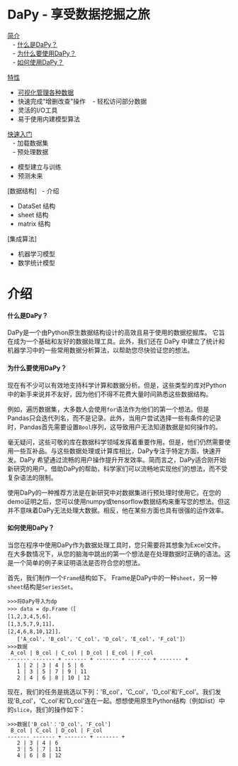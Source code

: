 # DaPy - 享受数据挖掘之旅
[简介](https://github.com/JacksonWuxs/DaPy/blob/master/Guide%20Book/README.md#introduction)   
   - [什么是DaPy？](https://github.com/JacksonWuxs/DaPy/tree/master/Guide%20Book#what-is-dapy)  
   - [为什么要使用DaPy？](https://github.com/JacksonWuxs/DaPy/tree/master/Guide%20Book#why-use-dapy)   
   - [如何使用DaPy？](https://github.com/JacksonWuxs/DaPy/tree/master/Guide%20Book#how-to-use-dapy)  

[特性](https://github.com/JacksonWuxs/DaPy/blob/master/Guide%20Book/Features%20Introduction.md)
   - [可视化管理各种数据](https://github.com/JacksonWuxs/DaPy/blob/master/Guide%20Book/Features%20Introduction.md#visibly-manage-diverse-data)
   - 快速完成“增删改查"操作
   - 轻松访问部分数据
   - 灵活的I/O工具
   - 易于使用内建模型算法   

[快速入门](https://github.com/JacksonWuxs/DaPy/blob/master/doc/GuideBook.md#quick-start)  
   - 加载数据集  
   - 预处理数据  
   - 模型建立与训练  
   - 预测未来  

[数据结构]
  - 介绍
   - DataSet 结构
   - sheet 结构
   - matrix 结构

[集成算法]
   - 机器学习模型
   - 数学统计模型

# 介绍
#### 什么是DaPy？
DaPy是一个由Python原生数据结构设计的高效且易于使用的数据挖掘库。
它旨在成为一个基础和友好的数据处理工具。此外，我们还在 DaPy 中建立了统计和机器学习中的一些常用数据分析算法，以帮助您尽快验证您的想法。

#### 为什么要使用DaPy？
现在有不少可以有效地支持科学计算和数据分析。但是，这些类型的库对Python中的新手来说并不友好，因为他们不得不花费大量时间熟悉这些数据结构。

例如，遍历数据集，大多数人会使用``for``语法作为他们的第一个想法。但是Pandas只会迭代列名，而不是记录。此外，当用户尝试选择一些有条件的记录时，Pandas首先需要设置`Bool`序列，这导致用户无法知道数据是如何操作的。

毫无疑问，这些可敬的库在数据科学领域发挥着重要作用。但是，他们仍然需要使用一些互补品。与这些数据处理或计算库相比，DaPy专注于特定方面，快速开发。DaPy 希望通过流畅的用户操作提升开发效率。简而言之，DaPy适合刚开始新研究的用户。借助DaPy的帮助，科学家们可以流畅地实现他们的想法，而不受复杂语法的限制。

使用DaPy的一种推荐方法是在新研究中对数据集进行预处理时使用它。在您的demo证明之后，您可以使用numpy或tensorflow数据结构来重写您的想法。但这并不意味着DaPy无法处理大数据。相反，他在某些方面也具有很强的运作效率。

#### 如何使用DaPy？
当您在程序中使用DaPy作为数据处理工具时，您只需要将其想象为Excel文件。在大多数情况下，从您的脑海中跳出的第一个想法是在处理数据时正确的语法。这是一个简单的例子来证明语法是否符合您的想法。

首先，我们制作一个`Frame`结构如下。 Frame是DaPy中的一种`sheet`，另一种`sheet`结构是`SeriesSet`。
```
>>>将DaPy导入为dp
>>> data = dp.Frame（[
[1,2,3,4,5,6]，
[1,3,5,7,9,11]，
[2,4,6,8,10,12]]，
   ['A_col'，'B_col'，'C_col'，'D_col'，'E_col'，'F_col']）
>>>数据
 A_col | B_col | C_col | D_col | E_col | F_col
------- ------- + ------- + ------- + ------- + ------- +
   1 | 2 | 3 | 4 | 5 | 6
   1 | 3 | 5 | 7 | 9 | 11
   2 | 4 | 6 | 8 | 10 | 12
```
现在，我们的任务是挑选以下列：'B_col'，'C_col'，'D_col'和'F_col'。我们发现'B_col'，'C_col'和'D_col'连在一起。想想使用原生Python结构（例如list）中的`slice`，我们的操作如下：
```
>>>数据['B_col'：'D_col'，'F_col']
 B_col | C_col | D_col | F_col
------- ------- + ------- + ------- +
   2 | 3 | 4 | 6
   3 | 5 | 7 | 11
   4 | 6 | 8 | 12
```
